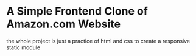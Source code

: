 <h1>A Simple Frontend Clone of Amazon.com Website</h1>
the whole project is just a practice of html and css to create a responsive static module
